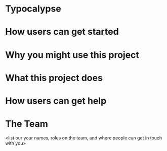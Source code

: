 # Typocalypse

<insert mission statement>

# How users can get started

<insert quick start steps>

# Why you might use this project

<insert benefits of the project>

# What this project does

<insert technical features of the project>

# How users can get help

<describe how users can get in touch with the team>

# The Team

<list our your names, roles on the team, and where people can get in touch with you>
